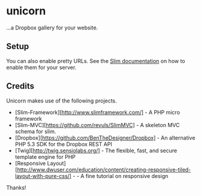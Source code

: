 unicorn
=======

...a Dropbox gallery for your website.

Setup
-----

You can also enable pretty URLs.
See the [Slim documentation] on how to enable them for your server.

Credits
-------

Unicorn makes use of the following projects.

* [Slim-Framework][http://www.slimframework.com/] - A PHP micro framework
* [Slim-MVC][https://github.com/revuls/SlimMVC] - A skeleton MVC schema for slim.
* [Dropbox][https://github.com/BenTheDesigner/Dropbox] - An alternative PHP 5.3 SDK for the Dropbox REST API
* [Twig][http://twig.sensiolabs.org/] - The flexible, fast, and secure template engine for PHP
* [Responsive Layout][http://www.dwuser.com/education/content/creating-responsive-tiled-layout-with-pure-css/] - - A fine tutorial on responsive design

Thanks!


[Slim documentation]: https://github.com/codeguy/Slim
